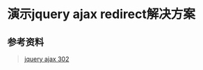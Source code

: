 # 演示jquery ajax redirect解决方案

## 参考资料

> [jquery ajax 302](https://www.cnblogs.com/wonyun/p/5696838.html)